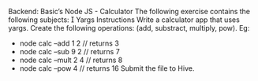 Backend: Basic’s
Node JS - Calculator
The following exercise contains the following subjects:
 Yargs
Instructions
Write a calculator app that uses yargs.
Create the following operations: (add, substract, multiply, pow).
Eg:

- node calc –add 1 2 // returns 3
- node calc –sub 9 2 // returns 7
- node calc –mult 2 4 // returns 8
- node calc –pow 4 // returns 16
  Submit the file to Hive.
